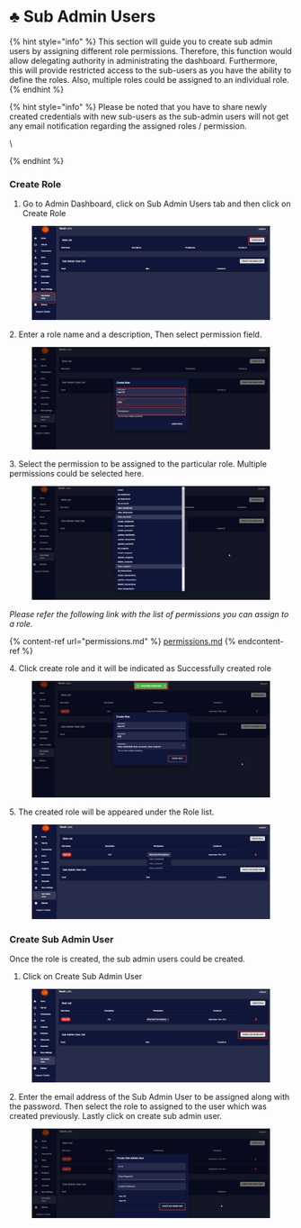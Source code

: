# ♣ Sub Admin Users

{% hint style="info" %}
This section will guide you to create sub admin users by assigning different role permissions. Therefore, this function would allow delegating authority in administrating the dashboard. Furthermore, this will provide restricted access to the sub-users as you have the ability to define the roles. Also, multiple roles could be assigned to an individual role.
{% endhint %}

{% hint style="info" %}
Please be noted that you have to share newly created credentials with new sub-users as the sub-admin users will not get any email notification regarding the assigned roles / permission.

\

{% endhint %}

### Create Role

1. Go to Admin Dashboard, click on Sub Admin Users tab and then click on Create Role

<figure><img src="../../.gitbook/assets/1 (19).png" alt=""><figcaption></figcaption></figure>

2\. Enter a role name and a description, Then select permission field.

<figure><img src="../../.gitbook/assets/2 (14).png" alt=""><figcaption></figcaption></figure>

3\. Select the permission to be assigned to the particular role. Multiple permissions could be selected here.

<figure><img src="../../.gitbook/assets/3 (13).png" alt=""><figcaption></figcaption></figure>

_Please refer the following link with the list of permissions you can assign to a role._

{% content-ref url="permissions.md" %}
[permissions.md](permissions.md)
{% endcontent-ref %}

4\. Click create role and it will be indicated as Successfully created role

<figure><img src="../../.gitbook/assets/5 (7).png" alt=""><figcaption></figcaption></figure>

5\. The created role will be appeared under the Role list.

<figure><img src="../../.gitbook/assets/6 (6).png" alt=""><figcaption></figcaption></figure>

### Create Sub Admin User

Once the role is created, the sub admin users could be created.

1. Click on Create Sub Admin User

<figure><img src="../../.gitbook/assets/1 (16).png" alt=""><figcaption></figcaption></figure>

2\. Enter the email address of the Sub Admin User to be assigned along with the password. Then select the role to assigned to the user which was created previously. Lastly click on create sub admin user.

<figure><img src="../../.gitbook/assets/5 (4).png" alt=""><figcaption></figcaption></figure>
